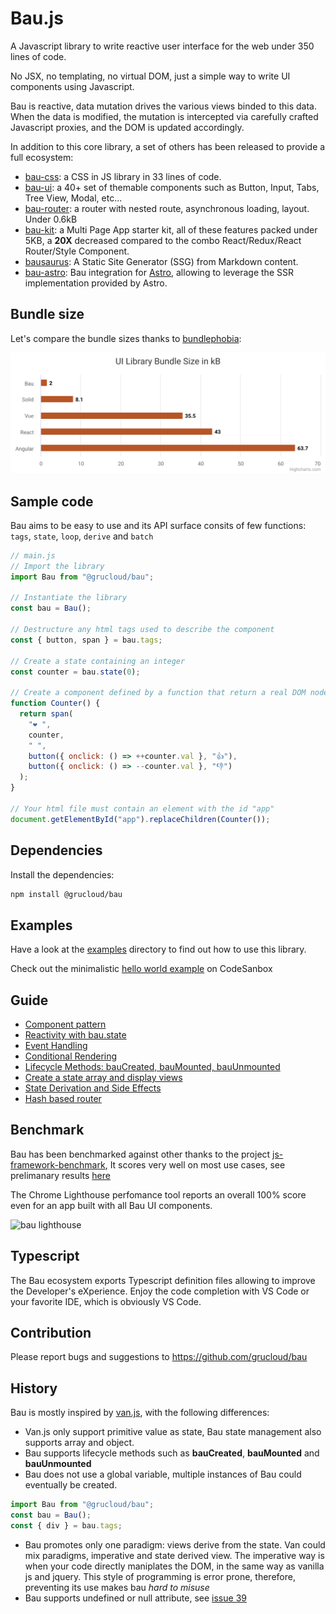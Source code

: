 # Bau.js

A Javascript library to write reactive user interface for the web under 350 lines of code.

No JSX, no templating, no virtual DOM, just a simple way to write UI components using Javascript.

Bau is reactive, data mutation drives the various views binded to this data. When the data is modified, the mutation is intercepted via carefully crafted Javascript proxies, and the DOM is updated accordingly.

In addition to this core library, a set of others has been released to provide a full ecosystem:

- [bau-css](./bau-css): a CSS in JS library in 33 lines of code.
- [bau-ui](https://grucloud.github.io/bau/bau-ui): a 40+ set of themable components such as Button, Input, Tabs, Tree View, Modal, etc...
- [bau-router](./bau-router): a router with nested route, asynchronous loading, layout. Under 0.6kB
- [bau-kit](./examples/bau-kit): a Multi Page App starter kit, all of these features packed under 5KB, a **20X** decreased compared to the combo React/Redux/React Router/Style Component.
- [bausaurus](https://grucloud.github.io/bau/bausaurus/): A Static Site Generator (SSG) from Markdown content.
- [bau-astro](./bau-astro): Bau integration for [Astro](https://astro.build/), allowing to leverage the SSR implementation provided by Astro.

## Bundle size

Let's compare the bundle sizes thanks to [bundlephobia](https://bundlephobia.com/):

![bundle size](./doc/ui-library-bundle-size.svg)

## Sample code

Bau aims to be easy to use and its API surface consits of few functions: `tags`, `state`, `loop`, `derive` and `batch`

```js
// main.js
// Import the library
import Bau from "@grucloud/bau";

// Instantiate the library
const bau = Bau();

// Destructure any html tags used to describe the component
const { button, span } = bau.tags;

// Create a state containing an integer
const counter = bau.state(0);

// Create a component defined by a function that return a real DOM node.
function Counter() {
  return span(
    "❤️ ",
    counter,
    " ",
    button({ onclick: () => ++counter.val }, "👍"),
    button({ onclick: () => --counter.val }, "👎")
  );
}

// Your html file must contain an element with the id "app"
document.getElementById("app").replaceChildren(Counter());
```

## Dependencies

Install the dependencies:

```sh
npm install @grucloud/bau
```

## Examples

Have a look at the [examples](./examples) directory to find out how to use this library.

Check out the minimalistic [hello world example](https://codesandbox.io/s/bau-helloworld-twdxl5?file=/src/index.js) on CodeSanbox

## Guide

- [Component pattern](./doc/BauComponent.md)
- [Reactivity with bau.state](./doc/BauReactivity.md)
- [Event Handling](./doc/BauEventHandling.md)
- [Conditional Rendering](./doc/BauConditionalRendering.md)
- [Lifecycle Methods: bauCreated, bauMounted, bauUnmounted](./doc/BauLifecycle.md)
- [Create a state array and display views](./doc/BauStateArray.md)
- [State Derivation and Side Effects](./doc/BauDerive.md)
- [Hash based router](./doc/BauRouting.md)

## Benchmark

Bau has been benchmarked against other thanks to the project [js-framework-benchmark](https://github.com/krausest/js-framework-benchmark),
It scores very well on most use cases, see prelimanary results [here](https://github.com/krausest/js-framework-benchmark/pull/1271)

The Chrome Lighthouse perfomance tool reports an overall 100% score even for an app built with all Bau UI components.

![bau lighthouse](https://user-images.githubusercontent.com/4118089/248206941-b3a3bb7f-1502-498d-988f-635cf65bfdbc.png)

## Typescript

The Bau ecosystem exports Typescript definition files allowing to improve the Developer's eXperience. Enjoy the code completion with VS Code or your favorite IDE, which is obviously VS Code.

## Contribution

Please report bugs and suggestions to https://github.com/grucloud/bau

## History

Bau is mostly inspired by [van.js](https://vanjs.org/), with the following differences:

- Van.js only support primitive value as state, Bau state management also supports array and object.
- Bau supports lifecycle methods such as **bauCreated**, **bauMounted** and **bauUnmounted**
- Bau does not use a global variable, multiple instances of Bau could eventually be created.

```js
import Bau from "@grucloud/bau";
const bau = Bau();
const { div } = bau.tags;
```

- Bau promotes only one paradigm: views derive from the state. Van could mix paradigms, imperative and state derived view. The imperative way is when your code directly maniplates the DOM, in the same way as vanilla js and jquery. This style of programming is error prone, therefore, preventing its use makes bau _hard to misuse_
- Bau supports undefined or null attribute, see [issue 39](https://github.com/vanjs-org/van/pull/39)
